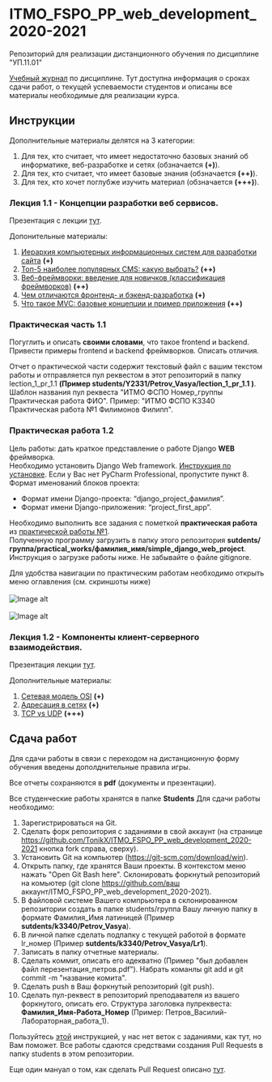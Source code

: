 # ITMO_FSPO_PP_web_development_2020-2021
Репозиторий для реализации дистанционного обучения по дисциплине "УП.11.01"

[Учебный журнал]() по дисциплине. Тут доступна информация о сроках сдачи работ, о текущей успеваемости студентов и описаны все материалы необходимые для реализации курса.

## Инструкции
Дополнительные материалы делятся на 3 категории:

1. Для тех, кто считает, что имеет недостаточно базовых знаний об информатике, веб-разработке и сетях (обзначается **(+)**).
2. Для тех, кто считает, что имеет базовые знания  (обзначается **(++)**).
3. Для тех, кто хочет поглубже изучить материал  (обзначается **(+++)**).

### Лекция 1.1 - Концепции разработки веб сервисов.
Презентация с лекции [тут](https://drive.google.com/file/d/1uZMyzGn_42krfuEdR-pLmcrb2LGqYNmx/view?usp=sharing).

Допонительные материалы:

1. [Иерархия компьютерных информационных систем для разработки сайта](https://habr.com/ru/post/513486/) **(+)**
2. [Топ-5 наиболее популярных CMS: какую выбрать?](https://habr.com/ru/post/151879/) **(++)**
3. [Веб-фреймворки: введение для новичков (классификация фреймворков)](https://tproger.ru/translations/web-frameworks-how-to-get-started/) **(++)**
4. [Чем отличаются фронтенд- и бэкенд-разработка](https://techrocks.ru/2020/07/01/front-end-vs-back-end-development/) **(+)**
5. [Что такое MVC: базовые концепции и пример приложения](https://skillbox.ru/media/code/chto_takoe_mvc_bazovye_kontseptsii_i_primer_prilozheniya/) **(++)**

### Практическая часть 1.1

Погуглить и описать **своими словами**, что такое frontend и backend. Привести примеры frontend и backend фреймворков. Описать отличия.

Отчет о практической части содержит текстовый файл с вашим текстом работы и отправляется пул реквестом в этот репозиторий в папку lection_1_pr_1.1 **(Пример  students/Y2331/Petrov_Vasya/lection_1_pr_1.1 )**. Шаблон названия пул реквеста "ИТМО ФСПО Номер_группы Практическая работа ФИО". Пример: "ИТМО ФСПО К3340 Практическая работа №1 Филимонов Филипп". 

### Практическая работа 1.2

Цель работы: дать краткое представление о работе Django **WEB** фреймворка.<br>
Необходимо установить Django Web framework. [Инструкция по установке](https://drive.google.com/file/d/1fsNaCm2MCxVletRLdGzVrd6-lPePn2Xh/view). Если у Вас нет PyCharm Professional, пропустите пункт 8. 
Формат именований блоков проекта:
- Формат имени Django-проекта: “django_project_фамилия”.
- Формат имени Django-приложения: “project_first_app”.

Необходимо выполнить все задания с пометкой **практическая работа** из [практической работы №1](https://docs.google.com/document/d/1zHvKAh_CDcSnpFPgtNQq7JulRoBTiY4OdMlRth-Rjuc/edit?usp=sharing).<br>
Полученную программу загрузить в папку этого репозитория **sutdents/группа/practical_works/фамилия_имя/simple_django_web_project**. Инструкция о загрузке работы ниже. Не забывайте о файле gitignore.

Для удобства навигации по практическим работам необходимо открыть меню оглавления (см. скриншоты ниже)<br><br>
![Image alt](https://github.com/TonikX/ITMO_ICT_WebDevelopment_2020-2021/raw/master/static/images/folders_1.png "Открытие оглавления")<br><br>
![Image alt](https://github.com/TonikX/ITMO_ICT_WebDevelopment_2020-2021/raw/master/static/images/folders_2.png)<br>

### Лекция 1.2 - Компоненты клиент-серверного взаимодействия.
Презентация лекции [тут](https://drive.google.com/file/d/1Jp_7c5GcK8TeLii2yEDuSmjLyXIlGQs1/view?usp=sharing).

Дополнительные материалы:

1. [Сетевая модель OSI](https://ru.wikipedia.org/wiki/%D0%A1%D0%B5%D1%82%D0%B5%D0%B2%D0%B0%D1%8F_%D0%BC%D0%BE%D0%B4%D0%B5%D0%BB%D1%8C_OSI) **(+)**
2. [Адресация в сетях](https://support.microsoft.com/ru-ru/help/164015/understanding-tcp-ip-addressing-and-subnetting-basics) **(+)**
3. [TCP vs UDP](https://habr.com/ru/company/oleg-bunin/blog/461829/) **(+++)**

## Сдача работ

Для сдачи работы в связи с переходом на дистанционную форму обучения введены дополднительные правила игры.

Все отчеты сохраняются в **pdf** (документы и презентации).

Все студенческие работы хранятся в папке **Students**
Для сдачи работы необходимо:

1. Зарегистрироваться на Git.
2. Сделать форк репозитория с заданиями в свой аккаунт (на странице https://github.com/TonikX/ITMO_FSPO_PP_web_development_2020-2021 кнопка fork справа, сверху).
3. Установить Git на компьютер (https://git-scm.com/download/win).
4. Открыть папку, где хранятся Ваши проекты. В контекстом меню нажать "Open Git Bash here". Склонировать форкнутый репозиторий на комьютер (git clone https://github.com/ваш аккаунт/ITMO_FSPO_PP_web_development_2020-2021).
5. В файловой системе Вашего компрьютера в склонированном репозитории создать в папке students/группа Вашу личную папку в формате Фамилия_Имя латиницей (Пример **sutdents/k3340/Petrov_Vasya**).
6. В личной папке сделать подпапку с текущей работой в формате lr_номер (Пример **sutdents/k3340/Petrov_Vasya/Lr1**).
7. Записать в папку отчетные материалы.
8. Сделать коммит, описать его адекватно (Пример "был добавлен файл перезентация_петров.pdf"). Набрать команлы git add и git commit -m "название комита".
9. Сделать push в Ваш форкнутый репозиторий (git push).
10. Сделать пул-реквест в репозиторий преподавателя из вашего форкнутого, описать его. Структура заголовка пулреквеста: **Фамилия_Имя-Работа_Номер** (Пример: Петров_Василий-Лабораторная_работа_1).

Пользуйтесь [этой](https://vk.com/@efimchik_post_edu-tfm-2019-1) инструкцией, у нас нет веток с заданиями, как тут, но Вам поможет.
Все работы сдаются средствами создания Pull Requests в папку students в этом репозитории.

Еще один мануал о том, как сделать Pull Request описано [тут](https://rustycrate.ru/%D1%80%D1%83%D0%BA%D0%BE%D0%B2%D0%BE%D0%B4%D1%81%D1%82%D0%B2%D0%B0/2016/03/07/contributing.html).

